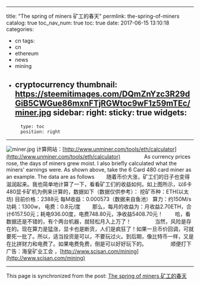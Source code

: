 
---
title: "The spring of miners 矿工的春天"
permlink: the-spring-of-miners
catalog: true
toc_nav_num: true
toc: true
date: 2017-06-15 13:10:18
categories:
- cn
tags:
- cn
- ethereum
- news
- mining
- cryptocurrency
thumbnail: https://steemitimages.com/DQmZnYzc3R29dGiB5CWGue86mxnFTjRGWtoc9wF1z59mTEc/miner.jpg
sidebar:
    right:
        sticky: true
widgets:
    -
        type: toc
        position: right
---


![miner.jpg](https://steemitimages.com/DQmZnYzc3R29dGiB5CWGue86mxnFTjRGWtoc9wF1z59mTEc/miner.jpg)
计算网站：[http://www.unminer.com/tools/eth/calculator](http://www.unminer.com/tools/eth/calculator)
　　
　　As currency prices rose, the days of miners grew moist. I also briefly calculated what the miners' earnings were. As shown above, take the 6 Card 480 card miner as an example. The data are as follows
　　随着币价大涨，矿工们的日子也变得滋润起来。我也简单地计算了一下，看看矿工们的收益如何。如上图所示，以6卡480显卡矿机为例来计算的，数据如下（数据仅供参考）：
挖矿币种：ETH(以太坊)
目前价格：2388元
每M收益：0.000573（数据来自鱼池）
算力：约150M/s
功耗：1300w，
电费：0.8元/度
　　那么，每月的收益为：月收益2.70ETH，合计6157.50元；耗电936.00度，电费748.80元，净收益5408.70元！
　　哈，看数据还是不错的，有个两台机器，就轻松月入上万了！
　　
　　当然，风险是存在的。现在算力是猛涨，显卡也是断货，人们是疯狂了！如果一旦币价回调，可就要死一批了。所以，适当投资是可以，不要玩过火。到后期，像比特币一样，又是在比拼财力和电费了。如果电费免费，倒是可以好好玩下的。
　　
　　顺便打下广告：海皇矿业工会 ，[http://www.scisan.com/mining](http://www.scisan.com/mining)

- - -

This page is synchronized from the post: [The spring of miners 矿工的春天](https://steemit.com/@lemooljiang/the-spring-of-miners)
